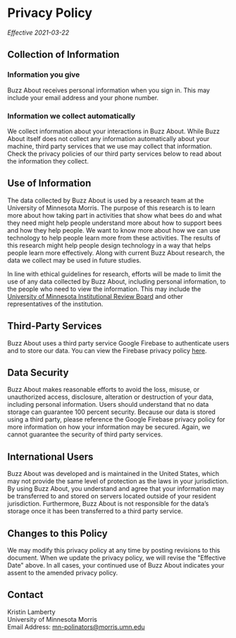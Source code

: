 # Privacy Policy

*Effective 2021-03-22*

## Collection of Information

### Information you give
Buzz About receives personal information when you sign in. This may include your email address and your phone number.

### Information we collect automatically
We collect information about your interactions in Buzz About. While Buzz About itself does not collect any information automatically about your machine, third party services that we use may collect that information. Check the privacy policies of our third party services below to read about the information they collect.

## Use of Information
The data collected by Buzz About is used by a research team at the University of Minnesota Morris. The purpose of this research is to learn more about how taking part in activities that show what bees do and what they need might help people understand more about how to support bees and how they help people. We want to know more about how we can use technology to help people learn more from these activities. The results of this research might help people design technology in a way that helps people learn more effectively. Along with current Buzz About research, the data we collect may be used in future studies.

In line with ethical guidelines for research, efforts will be made to limit the use of any data collected by Buzz About, including personal information, to the people who need to view the information. This may include the [University of Minnesota Institutional Review Board](https://research.umn.edu/units/irb) and other representatives of the institution.

## Third-Party Services
Buzz About uses a third party service Google Firebase to authenticate users and to store our data. You can view the Firebase privacy policy [here](https://firebase.google.com/support/privacy).

## Data Security
Buzz About makes reasonable efforts to avoid the loss, misuse, or unauthorized access, disclosure, alteration or destruction of your data, including personal information. Users should understand that no data storage can guarantee 100 percent security. Because our data is stored using a third party, please reference the Google Firebase privacy policy for more information on how your information may be secured. Again, we cannot guarantee the security of third party services.

## International Users
Buzz About was developed and is maintained in the United States, which may not provide the same level of protection as the laws in your jurisdiction. By using Buzz About, you understand and agree that your information may be transferred to and stored on servers located outside of your resident jurisdiction. Furthermore, Buzz About is not responsible for the data’s storage once it has been transferred to a third party service.

## Changes to this Policy
We may modify this privacy policy at any time by posting revisions to this document. When we update the privacy policy, we will revise the "Effective Date" above. In all cases, your continued use of Buzz About indicates your assent to the amended privacy policy.

## Contact
Kristin Lamberty  
University of Minnesota Morris  
Email Address: <mn-polinators@morris.umn.edu> 
